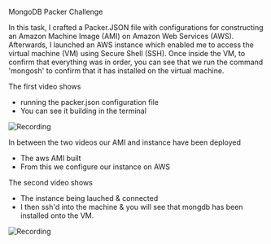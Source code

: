 MongoDB Packer Challenge

In this task, I crafted a Packer.JSON file with configurations for constructing an Amazon Machine Image (AMI) on Amazon Web Services (AWS). Afterwards, I launched an AWS instance which enabled me to access the virtual machine (VM) using Secure Shell (SSH). Once inside the VM, to confirm that everything was in order, you can see that we run the command 'mongosh' to confirm that it has installed on the virtual machine.

The first video shows 
- running the packer.json configuration file
- You can see it building in the terminal

![Recording](/media-vids/1.gif)

In between the two videos our AMI and instance have been deployed
- The aws AMI built
- From this we configure our instance on AWS

The second video shows 
- The instance being lauched & connected
- I then ssh'd into the machine & you will see that mongdb has been installed onto the VM.

![Recording](/media-vids/2.gif)